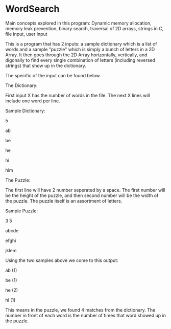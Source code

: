# WordSearch

Main concepts explored in this program: Dynamic memory allocation, memory leak prevention, binary search, traversal of 2D arrays, strings in C, file input, user input

This is a program that has 2 inputs: a sample dictionary which is a list of words and a sample "puzzle" which is simply 
a bunch of letters in a 2D Array.  It then goes through the 2D Array horizontally, vertically, and digonally to find
every single combination of letters (including reversed strings) that show up in the dictionary.

The specific of the input can be found below.

The Dictionary:


First input X has the number of words in the file. The next X lines will include one word per line.

Sample Dictionary:


5

ab


be


he


hi


him

The Puzzle:


The first line will have 2 number seperated by a space. The first number will be the height of the puzzle, and then second
number will be the width of the puzzle.  The puzzle itself is an assortment of letters. 

Sample Puzzle: 


3 5


abcde


efghi


jklem

Using the two samples above we come to this output:

ab (1)


be (1)


he (2)


hi (1)

This means in the puzzle, we found 4 matches from the dictionary. The number in front of each word is the number of times
that word showed up in the puzzle. 


